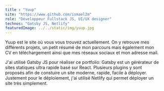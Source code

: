 ```yaml
---
title : "Yuup"
site: "https://www.github.com/ismael2m"
role: "Développeur Fullstack JS, UI/UX designer"
technos: "Gatsby JS, Netlify"
featuredImage: ../../static/img/yuup.jpg 
---
```


Yuup est le site où vous vous trouvez actuellement. On y retrouve mes différents projets,
un petit résumé de mon parcours mais également mon CV en téléchargement ainsi que mes réseaux sociaux et mon adresse mail.

J'ai utilisé Gatsby JS pour réaliser ce portfolio: Gatsby est un gérérateur de sites statiques ultra rapide basé sur React. Plusieurs plugins y sont proposés afin de constuire un site moderne, rapide, facile à déployer. Justement pour le déploiement, j'ai utilisé Netlify qui permet déployer un site très simplement.